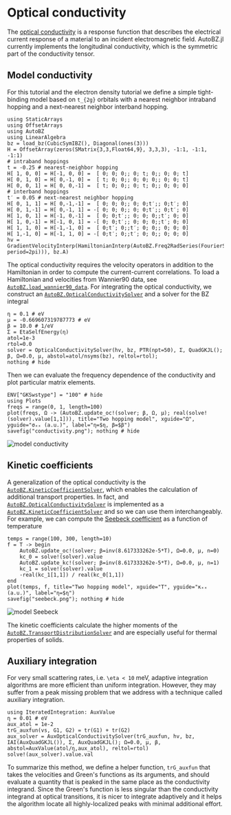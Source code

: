 # Optical conductivity

The [optical conductivity](https://en.wikipedia.org/wiki/Optical_conductivity)
is a response function that describes the electrical current response of a
material to an incident electromagnetic field. AutoBZ.jl currently implements
the longitudinal conductivity, which is the symmetric part of the conductivity
tensor.

## Model conductivity

For this tutorial and the electron density tutorial we define a simple
tight-binding model based on ``t_{2g}`` orbitals with a nearest neighbor
intraband hopping and a next-nearest neighbor interband hopping.
```@example oc
using StaticArrays
using OffsetArrays
using AutoBZ
using LinearAlgebra
bz = load_bz(CubicSymIBZ(), Diagonal(ones(3)))
H = OffsetArray(zeros(SMatrix{3,3,Float64,9}, 3,3,3), -1:1, -1:1, -1:1)
# intraband hoppings
t = -0.25 # nearest-neighbor hopping
H[ 1, 0, 0] = H[-1, 0, 0] =  [ 0; 0; 0;; 0; t; 0;; 0; 0; t]
H[ 0, 1, 0] = H[ 0,-1, 0] =  [ t; 0; 0;; 0; 0; 0;; 0; 0; t]
H[ 0, 0, 1] = H[ 0, 0,-1] =  [ t; 0; 0;; 0; t; 0;; 0; 0; 0]
# interband hoppings
t′ = 0.05 # next-nearest neighbor hopping
H[ 0, 1, 1] = H[ 0,-1,-1] =  [ 0; 0; 0;; 0; 0;t′;; 0;t′; 0]
H[ 0, 1,-1] = H[ 0,-1, 1] = -[ 0; 0; 0;; 0; 0;t′;; 0;t′; 0]
H[ 1, 0, 1] = H[-1, 0,-1] =  [ 0; 0;t′;; 0; 0; 0;;t′; 0; 0]
H[ 1, 0,-1] = H[-1, 0, 1] = -[ 0; 0;t′;; 0; 0; 0;;t′; 0; 0]
H[ 1, 1, 0] = H[-1,-1, 0] =  [ 0;t′; 0;;t′; 0; 0;; 0; 0; 0]
H[ 1,-1, 0] = H[-1, 1, 0] = -[ 0;t′; 0;;t′; 0; 0;; 0; 0; 0]
hv = GradientVelocityInterp(HamiltonianInterp(AutoBZ.Freq2RadSeries(FourierSeries(H, period=2pi))), bz.A)
```
The optical conductivity requires the velocity operators in addition to the
Hamiltonian in order to compute the current-current correlations. To load a
Hamiltonian and velocities from Wannier90 data, see
[`AutoBZ.load_wannier90_data`](@ref). For integrating the optical conductivity,
we construct an [`AutoBZ.OpticalConductivitySolver`](@ref) and a solver for
the BZ integral
```@example oc
η = 0.1 # eV
μ = -0.669607319787773 # eV
β = 10.0 # 1/eV
Σ = EtaSelfEnergy(η)
atol=1e-3
rtol=0.0
solver = OpticalConductivitySolver(hv, bz, PTR(npt=50), Σ, QuadGKJL(); β, Ω=0.0, μ, abstol=atol/nsyms(bz), reltol=rtol);
nothing # hide
```
Then we can evaluate the frequency dependence of the conductivity and plot
particular matrix elements.
```@example oc
ENV["GKSwstype"] = "100" # hide
using Plots
freqs = range(0, 1, length=100)
plot(freqs, Ω -> (AutoBZ.update_oc!(solver; β, Ω, μ); real(solve!(solver).value[1,1])), title="Two hopping model", xguide="Ω", yguide="σₓₓ (a.u.)", label="η=$η, β=$β")
savefig("conductivity.png"); nothing # hide
```

![model conductivity](conductivity.png)


## Kinetic coefficients

A generalization of the optical conductivity is the
[`AutoBZ.KineticCoefficientSolver`](@ref), which enables the calculation of
additional transport properties. In fact, and
[`AutoBZ.OpticalConductivitySolver`](@ref) is implemented as a
[`AutoBZ.KineticCoefficientSolver`](@ref) and so we can use them interchangeably.
For example, we can compute the [Seebeck
coefficient](https://en.wikipedia.org/wiki/Seebeck_coefficient) as a function of
temperature
```@example oc
temps = range(100, 300, length=10)
f = T -> begin
    AutoBZ.update_oc!(solver; β=inv(8.617333262e-5*T), Ω=0.0, μ, n=0)
    kc_0 = solve!(solver).value
    AutoBZ.update_kc!(solver; β=inv(8.617333262e-5*T), Ω=0.0, μ, n=1)
    kc_1 = solve!(solver).value
    -real(kc_1[1,1]) / real(kc_0[1,1])
end
plot(temps, f, title="Two hopping model", xguide="T", yguide="κₓₓ (a.u.)", label="η=$η")
savefig("seebeck.png"); nothing # hide
```

![model Seebeck](seebeck.png)

The kinetic coefficients calculate the higher moments of the
[`AutoBZ.TransportDistributionSolver`](@ref) and are especially useful for
thermal properties of solids.

## Auxiliary integration

For very small scattering rates, i.e. ``\eta < 10`` meV, adaptive integration
algorithms are more efficient than uniform integration. However, they may suffer
from a peak missing problem that we address with a technique called auxiliary
integration.

```@example oc
using IteratedIntegration: AuxValue
η = 0.01 # eV
aux_atol = 1e-2
trG_auxfun(vs, G1, G2) = tr(G1) + tr(G2)
aux_solver = AuxOpticalConductivitySolver(trG_auxfun, hv, bz, IAI(AuxQuadGKJL()), Σ, AuxQuadGKJL(); Ω=0.0, μ, β, abstol=AuxValue(atol/η,aux_atol), reltol=rtol)
solve!(aux_solver).value.val
```

To summarize this method, we define a helper function, `trG_auxfun` that takes
the velocities and Green's functions as its arguments, and should evaluate a
quantity that is peaked in the same place as the conductivity integrand. Since
the Green's function is less singular than the conductivity integrand at optical
transitions, it is nicer to integrate adaptively and it helps the algorithm
locate all highly-localized peaks with minimal additional effort.